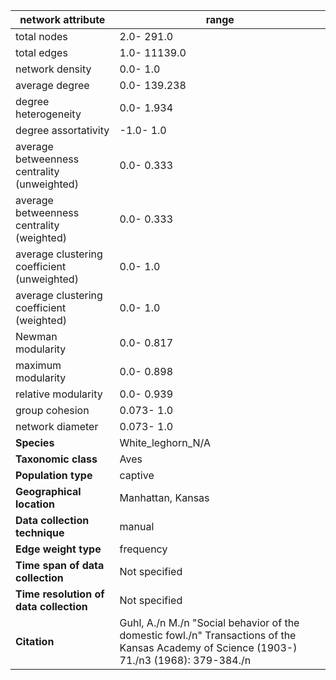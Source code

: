network attribute|range
---|---
total nodes|2.0- 291.0
total edges|1.0- 11139.0
network density|0.0- 1.0
average degree|0.0- 139.238
degree heterogeneity|0.0- 1.934
degree assortativity|-1.0- 1.0
average betweenness centrality (unweighted)|0.0- 0.333
average betweenness centrality (weighted)|0.0- 0.333
average clustering coefficient (unweighted)|0.0- 1.0
average clustering coefficient (weighted)|0.0- 1.0
Newman modularity|0.0- 0.817
maximum modularity|0.0- 0.898
relative modularity|0.0- 0.939
group cohesion|0.073- 1.0
network diameter|0.073- 1.0
**Species**| White_leghorn_N/A
**Taxonomic class**| Aves
**Population type**| captive
**Geographical location**| Manhattan, Kansas
**Data collection technique**| manual 
**Edge weight type**| frequency
**Time span of data collection**| Not specified
**Time resolution of data collection**| Not specified
**Citation**| Guhl, A./n M./n "Social behavior of the domestic fowl./n" Transactions of the Kansas Academy of Science (1903-) 71./n3 (1968): 379-384./n